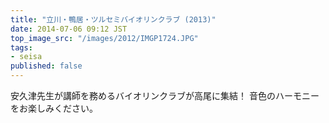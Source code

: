 ```yaml
---
title: "立川・鴨居・ツルセミバイオリンクラブ (2013)"
date: 2014-07-06 09:12 JST
top_image_src: "/images/2012/IMGP1724.JPG"
tags:
- seisa
published: false
---
```

安久津先生が講師を務めるバイオリンクラブが高尾に集結！
音色のハーモニーをお楽しみください。